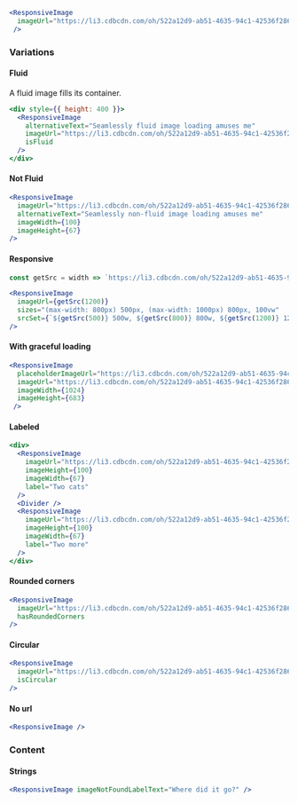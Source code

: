 ```jsx
<ResponsiveImage
  imageUrl="https://li3.cdbcdn.com/oh/522a12d9-ab51-4635-94c1-42536f286e4d.jpg?w=1024&mode=max"
 />
```

### Variations

#### Fluid

A fluid image fills its container.

```jsx
<div style={{ height: 400 }}>
  <ResponsiveImage
    alternativeText="Seamlessly fluid image loading amuses me"
    imageUrl="https://li3.cdbcdn.com/oh/522a12d9-ab51-4635-94c1-42536f286e4d.jpg?w=100&mode=max"
    isFluid
  />
</div>
```

#### Not Fluid
```jsx
<ResponsiveImage
  imageUrl="https://li3.cdbcdn.com/oh/522a12d9-ab51-4635-94c1-42536f286e4d.jpg?w=100&mode=max"
  alternativeText="Seamlessly non-fluid image loading amuses me"
  imageWidth={100}
  imageHeight={67}
/>
```

#### Responsive

```jsx
const getSrc = width => `https://li3.cdbcdn.com/oh/522a12d9-ab51-4635-94c1-42536f286e4d.jpg?w=${width}`;

<ResponsiveImage
  imageUrl={getSrc(1200)}
  sizes="(max-width: 800px) 500px, (max-width: 1000px) 800px, 100vw"
  srcSet={`${getSrc(500)} 500w, ${getSrc(800)} 800w, ${getSrc(1200)} 1200w`}
/>
```

#### With graceful loading

```jsx
<ResponsiveImage
  placeholderImageUrl="https://li3.cdbcdn.com/oh/522a12d9-ab51-4635-94c1-42536f286e4d.jpg?w=20&mode=max"
  imageUrl="https://li3.cdbcdn.com/oh/522a12d9-ab51-4635-94c1-42536f286e4d.jpg?w=1024&mode=max"
  imageWidth={1024}
  imageHeight={683}
 />
```

#### Labeled

```jsx
<div>
  <ResponsiveImage
    imageUrl="https://li3.cdbcdn.com/oh/522a12d9-ab51-4635-94c1-42536f286e4d.jpg?w=100&mode=max"
    imageHeight={100}
    imageWidth={67}
    label="Two cats"
  />
  <Divider />
  <ResponsiveImage
    imageUrl="https://li3.cdbcdn.com/oh/522a12d9-ab51-4635-94c1-42536f286e4d.jpg?w=100&mode=max"
    imageHeight={100}
    imageWidth={67}
    label="Two more"
  />
</div>
```

#### Rounded corners

```jsx
<ResponsiveImage
  imageUrl="https://li3.cdbcdn.com/oh/522a12d9-ab51-4635-94c1-42536f286e4d.jpg?w=600&mode=max"
  hasRoundedCorners
/>
```

#### Circular

```jsx
<ResponsiveImage
  imageUrl="https://li3.cdbcdn.com/oh/522a12d9-ab51-4635-94c1-42536f286e4d.jpg?w=600&mode=max"
  isCircular
/>
```

#### No url

```jsx
<ResponsiveImage />
```

### Content

#### Strings
```jsx
<ResponsiveImage imageNotFoundLabelText="Where did it go?" />
```
